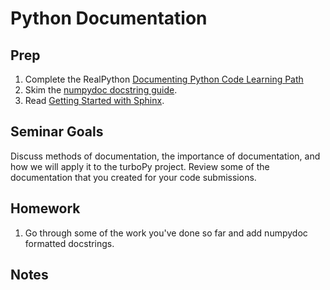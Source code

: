 Python Documentation
====================

Prep
----
1. Complete the RealPython [Documenting Python Code Learning Path](https://realpython.com/courses/documenting-python-code/)
2. Skim the [numpydoc docstring guide](https://numpydoc.readthedocs.io/en/latest/format.html).
3. Read [Getting Started with Sphinx](https://docs.readthedocs.io/en/stable/intro/getting-started-with-sphinx.html).

Seminar Goals
-------------
Discuss methods of documentation, the importance of documentation, and how we will apply it to the turboPy project. Review
some of the documentation that you created for your code submissions.

Homework
--------
1. Go through some of the work you've done so far and add numpydoc formatted docstrings.

Notes
-----
